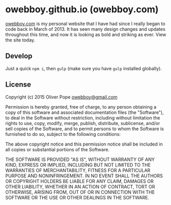 # owebboy.github.io (owebboy.com)

[owebboy.com](https://owebboy.com) is my personal website that I have had since I really began to code back in March of 2013. It has seen many design changes and updates throughout this time, and now it is looking as bold and striking as ever. View the site today.

## Develop

Just a quick `npm i`, then `gulp` (make sure you have `gulp` installed globally).

## License
Copyright (c) 2015 Oliver Pope <owebboy@gmail.com>



Permission is hereby granted, free of charge, to any person obtaining a copy
of this software and associated documentation files (the "Software"), to deal
in the Software without restriction, including without limitation the rights
to use, copy, modify, merge, publish, distribute, sublicense, and/or sell
copies of the Software, and to permit persons to whom the Software is
furnished to do so, subject to the following conditions:



The above copyright notice and this permission notice shall be included in
all copies or substantial portions of the Software.



THE SOFTWARE IS PROVIDED "AS IS", WITHOUT WARRANTY OF ANY KIND, EXPRESS OR
IMPLIED, INCLUDING BUT NOT LIMITED TO THE WARRANTIES OF MERCHANTABILITY,
FITNESS FOR A PARTICULAR PURPOSE AND NONINFRINGEMENT.  IN NO EVENT SHALL THE
AUTHORS OR COPYRIGHT HOLDERS BE LIABLE FOR ANY CLAIM, DAMAGES OR OTHER
LIABILITY, WHETHER IN AN ACTION OF CONTRACT, TORT OR OTHERWISE, ARISING FROM,
OUT OF OR IN CONNECTION WITH THE SOFTWARE OR THE USE OR OTHER DEALINGS IN
THE SOFTWARE.